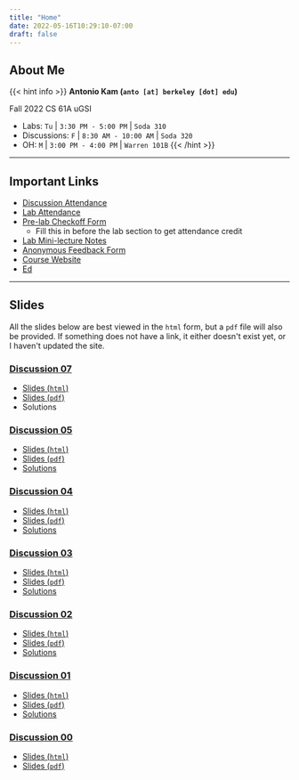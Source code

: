 ```yaml
---
title: "Home"
date: 2022-05-16T10:29:10-07:00
draft: false
---
```


## About Me

{{< hint info >}}
**Antonio Kam (`anto [at] berkeley [dot] edu`)**

Fall 2022 CS 61A uGSI

- Labs: `Tu` | `3:30 PM - 5:00 PM` | `Soda 310`
- Discussions: `F` | `8:30 AM - 10:00 AM` | `Soda 320`
- OH: `M` | `3:00 PM - 4:00 PM` | `Warren 101B`
{{< /hint >}}

---

## Important Links

- [Discussion Attendance](https://links.rouxl.es/disc)
- [Lab Attendance](https://links.rouxl.es/lab)
- [Pre-lab Checkoff Form](https://links.rouxl.es/finished)
  - Fill this in before the lab section to get attendance credit
- [Lab Mini-lecture Notes](https://drive.google.com/drive/folders/1N6JMX-oMz6hF0DDn2WBWErEeUMKWAd5G?usp=sharing)
- [Anonymous Feedback Form](https://links.rouxl.es/feedback)
- [Course Website](https://cs61a.org)
- [Ed](https://edstem.org/us/courses/25379/discussion/)

---

## Slides

All the slides below are best viewed in the `html` form, but a `pdf` file will also be provided. If something does not have a link, it either doesn't exist yet, or I haven't updated the site. 

### [Discussion 07](https://cs61a.org/disc/disc07/)

- [Slides (`html`)](https://slides.rouxl.es/fa22/disc07)
- [Slides (`pdf`)](https://slides.rouxl.es/docs/fa22/disc07.pdf)
- Solutions

### [Discussion 05](https://cs61a.org/disc/disc05/)

- [Slides (`html`)](https://slides.rouxl.es/fa22/disc05)
- [Slides (`pdf`)](https://slides.rouxl.es/docs/fa22/disc05.pdf)
- [Solutions](https://cs61a.org/disc/sol-disc05/)

### [Discussion 04](https://cs61a.org/disc/disc04/)

- [Slides (`html`)](https://slides.rouxl.es/fa22/disc04)
- [Slides (`pdf`)](https://slides.rouxl.es/docs/fa22/disc04.pdf)
- [Solutions](https://cs61a.org/disc/sol-disc04/)

### [Discussion 03](https://cs61a.org/disc/disc03/)

- [Slides (`html`)](https://slides.rouxl.es/fa22/disc03)
- [Slides (`pdf`)](https://slides.rouxl.es/docs/fa22/disc03.pdf)
- [Solutions](https://cs61a.org/disc/sol-disc03/)

### [Discussion 02](https://cs61a.org/disc/disc02/)

- [Slides (`html`)](https://slides.rouxl.es/fa22/disc02)
- [Slides (`pdf`)](https://slides.rouxl.es/docs/fa22/disc02.pdf)
- [Solutions](https://cs61a.org/disc/sol-disc02/)

### [Discussion 01](https://cs61a.org/disc/disc01/)

- [Slides (`html`)](https://slides.rouxl.es/fa22/disc01)
- [Slides (`pdf`)](https://slides.rouxl.es/docs/fa22/disc01.pdf)
- [Solutions](https://cs61a.org/disc/sol-disc01/)

### [Discussion 00](https://cs61a.org/disc/disc00/)

- [Slides (`html`)](https://slides.rouxl.es/fa22/disc00)
- [Slides (`pdf`)](https://slides.rouxl.es/docs/fa22/disc00.pdf)
